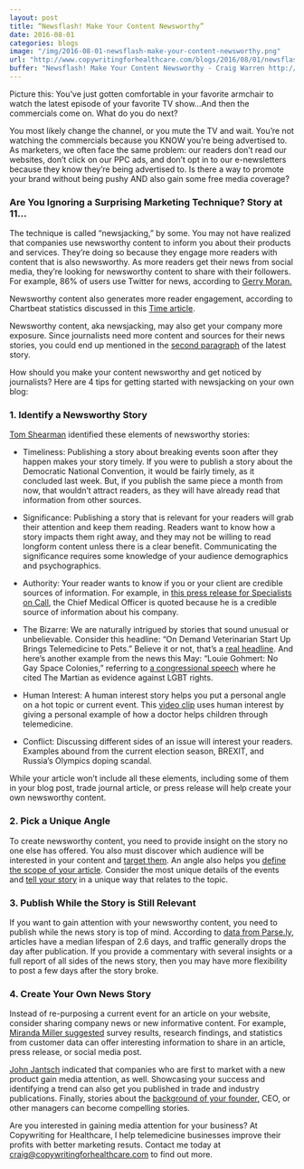 ```yaml
---
layout: post
title: “Newsflash! Make Your Content Newsworthy”
date: 2016-08-01
categories: blogs
image: "/img/2016-08-01-newsflash-make-your-content-newsworthy.png"
url: "http://www.copywritingforhealthcare.com/blogs/2016/08/01/newsflash-make-your-content-newsworthy.html"
buffer: "Newsflash! Make Your Content Newsworthy - Craig Warren http://www.copywritingforhealthcare.com/blogs/2016/08/01/newsflash-make-your-content-newsworthy.html"
---
```


Picture this: You’ve just gotten comfortable in your favorite armchair to watch the latest episode of your favorite TV show…And then the commercials come on. What do you do next?

You most likely change the channel, or you mute the TV and wait. You’re not watching the commercials because you KNOW you’re being advertised to.
As marketers, we often face the same problem: our readers don’t read our websites, don’t click on our PPC ads, and don’t opt in to our e-newsletters because they know they’re being advertised to.
Is there a way to promote your brand without being pushy AND also gain some free media coverage? 

### Are You Ignoring a Surprising Marketing Technique? Story at 11…

The technique is called “newsjacking,” by some. You may not have realized that companies use newsworthy content to inform you about their products and services. They’re doing so because they engage more readers with content that is also newsworthy. As more readers get their news from social media, they’re looking for newsworthy content to share with their followers. For example, 86% of users use Twitter for news, according to [Gerry Moran.](https://marketingthink.com/make-your-content-marketing-more-newsworthy/) 

Newsworthy content also generates more reader engagement, according to Chartbeat statistics discussed in this [Time article](http://time.com/12933/what-you-think-you-know-about-the-web-is-wrong/).

Newsworthy content, aka newsjacking, may also get your company more exposure. Since journalists need more content and sources for their news stories, you could end up mentioned in the [second paragraph](http://www.webinknow.com/2011/11/newsjacking.html) of the latest story.

How should you make your content newsworthy and get noticed by journalists? Here are 4 tips for getting started with newsjacking on your own blog:

### 1. Identify a Newsworthy Story

[Tom Shearman](http://www.digitalthirdcoast.net/blog/values-content-newsworthy) identified these elements of newsworthy stories:

* Timeliness: Publishing a story about breaking events soon after they happen makes your story timely. If you were to publish a story about the Democratic National Convention, it would be fairly timely, as it concluded last week. But, if you publish the same piece a month from now, that wouldn’t attract readers, as they will have already read that information from other sources.

* Significance: Publishing a story that is relevant for your readers will grab their attention and keep them reading. Readers want to know how a story impacts them right away, and they may not be willing to read longform content unless there is a clear benefit. Communicating the significance requires some knowledge of your audience demographics and psychographics.

* Authority: Your reader wants to know if you or your client are credible sources of information. For example, in [this press release for Specialists on Call](http://www.pressreleaserocket.net/specialists-on-call-inc-announces-its-50000th-psychiatry-patient-consultation/473928/), the Chief Medical Officer is quoted because he is a credible source of information about his company.

* The Bizarre: We are naturally intrigued by stories that sound unusual or unbelievable. Consider this headline: “On Demand Veterinarian Start Up Brings Telemedicine to Pets.” Believe it or not, that’s a [real headline](http://www.bizjournals.com/boston/blog/startups/2016/07/on-demand-veterinarian-startup-brings-telemedicine.html). And here’s another example from the news this May: “Louie Gohmert: No Gay Space Colonies,” referring to [a congressional speech](http://www.rightwingwatch.org/content/louie-gohmert-no-gay-space-colonies) where he cited The Martian as evidence against LGBT rights.

* Human Interest: A human interest story helps you put a personal angle on a hot topic or current event. This [video clip](http://www.wearecentralpa.com/news/when-your-child-needs-a-medical-expert) uses human interest by giving a personal example of how a doctor helps children through telemedicine.

* Conflict: Discussing different sides of an issue will interest your readers. Examples abound from the current election season, BREXIT, and Russia’s Olympics doping scandal.

While your article won’t include all these elements, including some of them in your blog post, trade journal article, or press release will help create your own newsworthy content. 

### 2. Pick a Unique Angle 

To create newsworthy content, you need to provide insight on the story no one else has offered. You also must discover which audience will be interested in your content and [target them](http://www.toprankblog.com/2013/04/online-pr-company-news/). An angle also helps you [define the scope of your article](http://www.writersdigest.com/writing-articles/by-writing-goal/improve-my-writing/find-an-angle-to-bring-your-subject-to-life). Consider the most unique details of the events and [tell your story](http://www.jonathancrossfield.com/blog/2016/01/whats-your-angle-crafting-unique-content-ideas.html) in a unique way that relates to the topic.

### 3.  Publish While the Story is Still Relevant

If you want to gain attention with your newsworthy content, you need to publish while the news story is top of mind. According to [data from Parse.ly](https://www.questia.com/magazine/1G1-428528484/your-story-s-life-span-how-long-do-articles-really), articles have a median lifespan of 2.6 days, and traffic generally drops the day after publication. If you provide a commentary with several insights or a full report of all sides of the news story, then you may have more flexibility to post a few days after the story broke.

### 4. Create Your Own News Story

Instead of re-purposing a current event for an article on your website, consider sharing company news or new informative content. For example, [Miranda Miller suggested](http://www.toprankblog.com/2013/04/online-pr-company-news/) survey results, research findings, and statistics from customer data can offer interesting information to share in an article, press release, or social media post.

[John Jantsch](http://www.marcommwise.com/article.phtml?id=864) indicated that companies who are first to market with a new product gain media attention, as well. Showcasing your success and identifying a trend can also get you published in trade and industry publications. Finally, stories about the [background of your founder,](http://blog.pressfriendly.com/choosing-an-angle-for-your-story/) CEO, or other managers can become compelling stories.

Are you interested in gaining media attention for your business? At Copywriting for Healthcare, I help telemedicine businesses improve their profits with better marketing resuts. Contact me today at craig@copywritingforhealthcare.com to find out more.